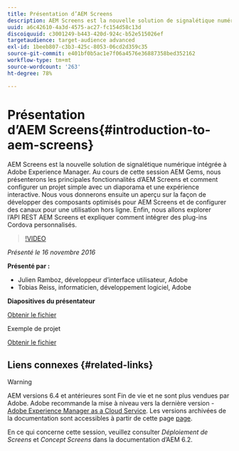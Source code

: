 ```yaml
---
title: Présentation d’AEM Screens
description: AEM Screens est la nouvelle solution de signalétique numérique intégrée à Adobe Experience Manager. Au cours de cette session AEM Gems, nous présenterons les principales fonctionnalités d’AEM Screens et comment configurer un projet simple avec un diaporama et une expérience interactive. Nous vous donnerons ensuite un aperçu sur la façon de développer des composants optimisés pour AEM Screens et de configurer des canaux pour une utilisation hors ligne. Enfin, nous allons explorer l’API REST AEM Screens et expliquer comment intégrer des plug-ins Cordova personnalisés.
uuid: a6c42610-4a3d-4575-ac27-fc154d58c13d
discoiquuid: c3001249-b443-420d-924c-b52e515026ef
targetaudience: target-audience advanced
exl-id: 1beeb807-c3b3-425c-8053-06cd2d359c35
source-git-commit: e401bf0b5ac1e7f06a4576e36887358bed352162
workflow-type: tm+mt
source-wordcount: '263'
ht-degree: 78%

---
```


# Présentation d’AEM Screens{#introduction-to-aem-screens}

AEM Screens est la nouvelle solution de signalétique numérique intégrée à Adobe Experience Manager. Au cours de cette session AEM Gems, nous présenterons les principales fonctionnalités d’AEM Screens et comment configurer un projet simple avec un diaporama et une expérience interactive. Nous vous donnerons ensuite un aperçu sur la façon de développer des composants optimisés pour AEM Screens et de configurer des canaux pour une utilisation hors ligne. Enfin, nous allons explorer l’API REST AEM Screens et expliquer comment intégrer des plug-ins Cordova personnalisés.

>[!VIDEO](https://video.tv.adobe.com/v/19301/?quality=9)

*Présenté le 16 novembre 2016*

**Présenté par :**

* Julien Ramboz, développeur d’interface utilisateur, Adobe
* Tobias Reiss, informaticien, développement logiciel, Adobe

**Diapositives du présentateur**

[Obtenir le fichier](assets/2016-11-16-aem-screens.pdf)

Exemple de projet

[Obtenir le fichier](assets/aemscreensgems.zip)

## Liens connexes {#related-links}


>[!WARNING]
>
>AEM versions 6.4 et antérieures sont Fin de vie et ne sont plus vendues par Adobe.  Adobe recommande la mise à niveau vers la dernière version - [Adobe Experience Manager as a Cloud Service](https://experienceleague.adobe.com/docs/experience-manager-cloud-service.html?lang=fr).  Les versions archivées de la documentation sont accessibles à partir de cette page [page](https://experienceleague.adobe.com/docs/experience-manager-release-information/aem-release-updates/previous-updates/aem-previous-versions.html?lang=fr).
>
>En ce qui concerne cette session, veuillez consulter *Déploiement de Screens* et *Concept Screens* dans la documentation d’AEM 6.2.

